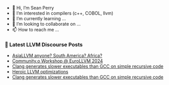 - 👋 Hi, I’m Sean Perry
- 👀 I’m interested in compilers (c++, COBOL, llvm)
- 🌱 I’m currently learning ...
- 💞️ I’m looking to collaborate on ...
- 📫 How to reach me ...

<!---
s66perry/s66perry is a ✨ special ✨ repository because its `README.md` (this file) appears on your GitHub profile.
You can click the Preview link to take a look at your changes.
--->
### 📕 Latest LLVM Discourse Posts

<!-- DISCOURSE-LLVM:START -->
- [AsiaLLVM anyone? South America? Africa?](https://discourse.llvm.org/t/asiallvm-anyone-south-america-africa/78325#post_5)
- [Community.o Workshop @ EuroLLVM 2024](https://discourse.llvm.org/t/community-o-workshop-eurollvm-2024/78246#post_5)
- [Clang generates slower executables than GCC on simple recursive code](https://discourse.llvm.org/t/clang-generates-slower-executables-than-gcc-on-simple-recursive-code/78342#post_2)
- [Heroic LLVM optimizations](https://discourse.llvm.org/t/heroic-llvm-optimizations/45969#post_19)
- [Clang generates slower executables than GCC on simple recursive code](https://discourse.llvm.org/t/clang-generates-slower-executables-than-gcc-on-simple-recursive-code/78342#post_1)
<!-- DISCOURSE-LLVM:END -->
